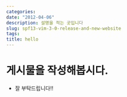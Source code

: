 ```yaml
---
categories:
date: "2012-04-06"
description: 설명을 적는 곳입니다
slug: spf13-vim-3-0-release-and-new-website
tags:
title: hello
---
```


# 게시물을 작성해봅시다.

- 잘 부탁드립니다!!
